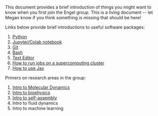 This document provides a brief introduction of things you might want to know when you first join the Engel group. This is a living document -- let Megan know if you think something is missing that should be here!

Links below provide brief introductions to useful software packages:
1. [Python](https://github.com/brennergroup/group_documents/blob/main/crash_course/intro_python.md)
2. [Jupyter/Colab notebook](https://github.com/brennergroup/group_documents/blob/main/crash_course/intro_jupyter_colab.md)
3. [Git](https://github.com/brennergroup/group_documents/blob/main/crash_course/intro_git.md)
4. [Bash](https://github.com/brennergroup/group_documents/blob/main/crash_course/intro_bash.md)
5. [Text Editor](https://github.com/brennergroup/group_documents/blob/main/crash_course/text_editor.md)
6. [How to run jobs on a supercomputing cluster](https://github.com/brennergroup/group_documents/blob/main/crash_course/cannon_cluster.md)
7. [How to use Jax](https://github.com/brennergroup/group_documents/blob/main/crash_course/jax_intro.md)

Primers on research areas in the group:
1. [Intro to Molecular Dynamics](https://github.com/brennergroup/group_documents/blob/main/crash_course/intro_molecular_dynamics.md)
2. [Intro to biophysics](https://github.com/brennergroup/group_documents/blob/main/crash_course/intro_biophysics.md)
3. [Intro to self-assembly](https://github.com/brennergroup/group_documents/blob/main/crash_course/intro_self_assembly.md)
4. Intro to fluid dynamics
5. Intro to machine learning

